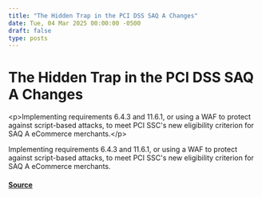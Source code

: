 ```yaml
---
title: "The Hidden Trap in the PCI DSS SAQ A Changes"
date: Tue, 04 Mar 2025 00:00:00 -0500
draft: false
type: posts
---
```

# The Hidden Trap in the PCI DSS SAQ A Changes





 &lt;p&gt;Implementing requirements 6.4.3 and 11.6.1, or using a WAF to protect against script-based attacks, to meet PCI SSC&#039;s new eligibility criterion for SAQ A eCommerce merchants.&lt;/p&gt; 

<p>Implementing requirements 6.4.3 and 11.6.1, or using a WAF to protect against script-based attacks, to meet PCI SSC's new eligibility criterion for SAQ A eCommerce merchants.</p>

#### [Source](https://trustedsec.com/blog/the-hidden-trap-in-the-pci-dss-saq-a-changes)

